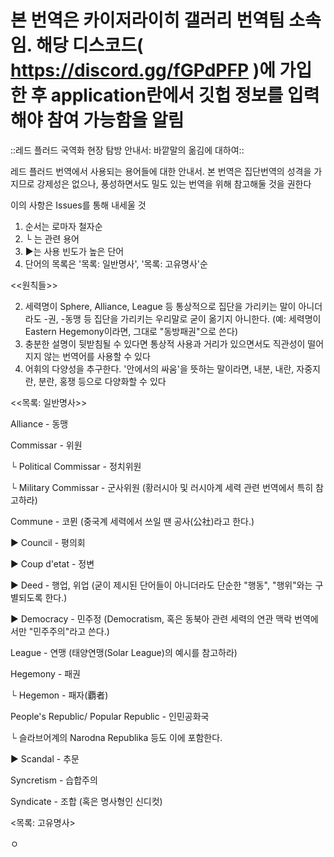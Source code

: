 # 본 번역은 카이저라이히 갤러리 번역팀 소속임. 해당 디스코드( https://discord.gg/fGPdPFP )에 가입한 후 application란에서 깃헙 정보를 입력해야 참여 가능함을 알림 #

::레드 플러드 국역화 현장 탐방 안내서: 바깥말의 옮김에 대하여::



레드 플러드 번역에서 사용되는 용어들에 대한 안내서. 본 번역은 집단번역의 성격을 가지므로 강제성은 없으나, 풍성하면서도 밀도 있는 번역을 위해 참고해둘 것을 권한다


이의 사항은 Issues를 통해 내세울 것


1. 순서는 로마자 철자순
1. └ 는 관련 용어
1. ▶는 사용 빈도가 높은 단어
1. 단어의 목록은 '목록: 일반명사', '목록: 고유명사'순



<<원칙들>>



2. 세력명이 Sphere, Alliance, League 등 통상적으로 집단을 가리키는 말이 아니더라도 -권, -동맹 등 집단을 가리키는 우리말로 굳이 옮기지 아니한다. (예: 세력명이 Eastern Hegemony이라면, 그대로 "동방패권"으로 쓴다)
2. 충분한 설명이 뒷받침될 수 있다면 통상적 사용과 거리가 있으면서도 직관성이 떨어지지 않는 번역어를 사용할 수 있다
2. 어휘의 다양성을 추구한다. '안에서의 싸움'을 뜻하는 말이라면, 내분, 내란, 자중지란, 분란, 홍쟁 등으로 다양화할 수 있다



<<목록: 일반명사>>


Alliance - 동맹

Commissar - 위원

└ Political Commissar - 정치위원

└ Military Commissar - 군사위원 (황러시아 및 러시아계 세력 관련 번역에서 특히 참고하라)

Commune - 코뮌 (중국계 세력에서 쓰일 땐 공사(公社)라고 한다.)

▶ Council - 평의회

▶ Coup d'etat -  정변

▶ Deed - 행업, 위업 (굳이 제시된 단어들이 아니더라도 단순한 "행동", "행위"와는 구별되도록 한다.)

▶ Democracy - 민주정 (Democratism, 혹은 동북아 관련 세력의 연관 맥락 번역에서만 "민주주의"라고 쓴다.)

League - 연맹 (태양연맹(Solar League)의 예시를 참고하라)

Hegemony - 패권

└ Hegemon - 패자(覇者)

People's Republic/ Popular Republic - 인민공화국

└ 슬라브어계의 Narodna Republika 등도 이에 포함한다.

▶ Scandal - 추문

Syncretism - 습합주의

Syndicate - 조합 (혹은 명사형인 신디컷)


<목록: 고유명사>

ㅇ
